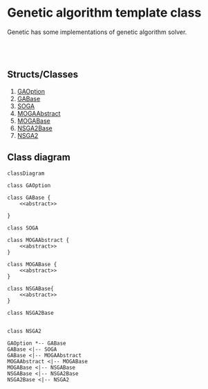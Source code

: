 # Genetic algorithm template class

Genetic has some implementations of genetic algorithm solver.

<br>
<br>

## Structs/Classes
1. [GAOption](./Genetic/GAOption.md)
2. [GABase](./Genetic/GABase.md)
3. [SOGA](./Genetic/SOGA.md)
4. [MOGAAbstract](./Genetic/MOGAAbstract.md)
5. [MOGABase](./Genetic/MOGABase.md)
6. [NSGA2Base](./Genetic/NSGA2Base.md)
7. [NSGA2](./Genetic/NSGA2.md)

## Class diagram
```mermaid
classDiagram

class GAOption 

class GABase {
    <<abstract>>

}

class SOGA 

class MOGAAbstract {
    <<abstract>>
}

class MOGABase {
    <<abstract>>
}

class NSGABase{
    <<abstract>>
}

class NSGA2Base


class NSGA2

GAOption *-- GABase
GABase <|-- SOGA
GABase <|-- MOGAAbstract
MOGAAbstract <|-- MOGABase
MOGABase <|-- NSGABase
NSGABase <|-- NSGA2Base
NSGA2Base <|-- NSGA2

```